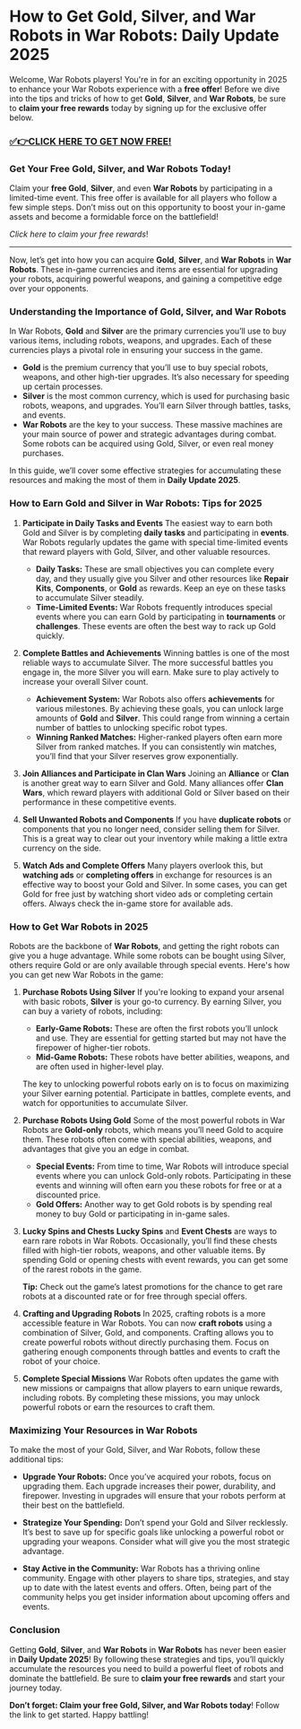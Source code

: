 # How to Get Gold, Silver, and War Robots in War Robots: Daily Update 2025

Welcome, War Robots players! You're in for an exciting opportunity in 2025 to enhance your War Robots experience with a **free offer**! Before we dive into the tips and tricks of how to get **Gold**, **Silver**, and **War Robots**, be sure to **claim your free rewards** today by signing up for the exclusive offer below.

### [✅👉CLICK HERE TO GET NOW FREE!](https://freeforyou.xyz/war/robots/go/)

### **Get Your Free Gold, Silver, and War Robots Today!**

Claim your **free Gold**, **Silver**, and even **War Robots** by participating in a limited-time event. This free offer is available for all players who follow a few simple steps. Don’t miss out on this opportunity to boost your in-game assets and become a formidable force on the battlefield!

*Click here to claim your free rewards*!

---

Now, let’s get into how you can acquire **Gold**, **Silver**, and **War Robots** in **War Robots**. These in-game currencies and items are essential for upgrading your robots, acquiring powerful weapons, and gaining a competitive edge over your opponents.

### **Understanding the Importance of Gold, Silver, and War Robots**

In War Robots, **Gold** and **Silver** are the primary currencies you’ll use to buy various items, including robots, weapons, and upgrades. Each of these currencies plays a pivotal role in ensuring your success in the game.

- **Gold** is the premium currency that you’ll use to buy special robots, weapons, and other high-tier upgrades. It’s also necessary for speeding up certain processes.
- **Silver** is the most common currency, which is used for purchasing basic robots, weapons, and upgrades. You’ll earn Silver through battles, tasks, and events.
- **War Robots** are the key to your success. These massive machines are your main source of power and strategic advantages during combat. Some robots can be acquired using Gold, Silver, or even real money purchases.

In this guide, we’ll cover some effective strategies for accumulating these resources and making the most of them in **Daily Update 2025**.

### **How to Earn Gold and Silver in War Robots: Tips for 2025**

1. **Participate in Daily Tasks and Events**
   The easiest way to earn both Gold and Silver is by completing **daily tasks** and participating in **events**. War Robots regularly updates the game with special time-limited events that reward players with Gold, Silver, and other valuable resources.

   - **Daily Tasks:** These are small objectives you can complete every day, and they usually give you Silver and other resources like **Repair Kits**, **Components**, or **Gold** as rewards. Keep an eye on these tasks to accumulate Silver steadily.
   - **Time-Limited Events:** War Robots frequently introduces special events where you can earn Gold by participating in **tournaments** or **challenges**. These events are often the best way to rack up Gold quickly.

2. **Complete Battles and Achievements**
   Winning battles is one of the most reliable ways to accumulate Silver. The more successful battles you engage in, the more Silver you will earn. Make sure to play actively to increase your overall Silver count.

   - **Achievement System:** War Robots also offers **achievements** for various milestones. By achieving these goals, you can unlock large amounts of **Gold** and **Silver**. This could range from winning a certain number of battles to unlocking specific robot types.
   - **Winning Ranked Matches:** Higher-ranked players often earn more Silver from ranked matches. If you can consistently win matches, you’ll find that your Silver reserves grow exponentially.

3. **Join Alliances and Participate in Clan Wars**
   Joining an **Alliance** or **Clan** is another great way to earn Silver and Gold. Many alliances offer **Clan Wars**, which reward players with additional Gold or Silver based on their performance in these competitive events.

4. **Sell Unwanted Robots and Components**
   If you have **duplicate robots** or components that you no longer need, consider selling them for Silver. This is a great way to clear out your inventory while making a little extra currency on the side.

5. **Watch Ads and Complete Offers**
   Many players overlook this, but **watching ads** or **completing offers** in exchange for resources is an effective way to boost your Gold and Silver. In some cases, you can get Gold for free just by watching short video ads or completing certain offers. Always check the in-game store for available ads.

### **How to Get War Robots in 2025**

Robots are the backbone of **War Robots**, and getting the right robots can give you a huge advantage. While some robots can be bought using Silver, others require Gold or are only available through special events. Here's how you can get new War Robots in the game:

1. **Purchase Robots Using Silver**
   If you're looking to expand your arsenal with basic robots, **Silver** is your go-to currency. By earning Silver, you can buy a variety of robots, including:
   
   - **Early-Game Robots:** These are often the first robots you’ll unlock and use. They are essential for getting started but may not have the firepower of higher-tier robots.
   - **Mid-Game Robots:** These robots have better abilities, weapons, and are often used in higher-level play.
   
   The key to unlocking powerful robots early on is to focus on maximizing your Silver earning potential. Participate in battles, complete events, and watch for opportunities to accumulate Silver.

2. **Purchase Robots Using Gold**
   Some of the most powerful robots in War Robots are **Gold-only** robots, which means you’ll need Gold to acquire them. These robots often come with special abilities, weapons, and advantages that give you an edge in combat.

   - **Special Events:** From time to time, War Robots will introduce special events where you can unlock Gold-only robots. Participating in these events and winning will often earn you these robots for free or at a discounted price.
   - **Gold Offers:** Another way to get Gold robots is by spending real money to buy Gold or participating in in-game sales.

3. **Lucky Spins and Chests**
   **Lucky Spins** and **Event Chests** are ways to earn rare robots in War Robots. Occasionally, you’ll find these chests filled with high-tier robots, weapons, and other valuable items. By spending Gold or opening chests with event rewards, you can get some of the rarest robots in the game.

   **Tip:** Check out the game’s latest promotions for the chance to get rare robots at a discounted rate or for free through special offers.

4. **Crafting and Upgrading Robots**
   In 2025, crafting robots is a more accessible feature in War Robots. You can now **craft robots** using a combination of Silver, Gold, and components. Crafting allows you to create powerful robots without directly purchasing them. Focus on gathering enough components through battles and events to craft the robot of your choice.

5. **Complete Special Missions**
   War Robots often updates the game with new missions or campaigns that allow players to earn unique rewards, including robots. By completing these missions, you may unlock powerful robots or earn the resources to craft them.

### **Maximizing Your Resources in War Robots**

To make the most of your Gold, Silver, and War Robots, follow these additional tips:

- **Upgrade Your Robots:** Once you’ve acquired your robots, focus on upgrading them. Each upgrade increases their power, durability, and firepower. Investing in upgrades will ensure that your robots perform at their best on the battlefield.
  
- **Strategize Your Spending:** Don’t spend your Gold and Silver recklessly. It’s best to save up for specific goals like unlocking a powerful robot or upgrading your weapons. Consider what will give you the most strategic advantage.

- **Stay Active in the Community:** War Robots has a thriving online community. Engage with other players to share tips, strategies, and stay up to date with the latest events and offers. Often, being part of the community helps you get insider information about upcoming offers and events.

### **Conclusion**

Getting **Gold**, **Silver**, and **War Robots** in **War Robots** has never been easier in **Daily Update 2025**! By following these strategies and tips, you’ll quickly accumulate the resources you need to build a powerful fleet of robots and dominate the battlefield. Be sure to **claim your free rewards** and start your journey today.

**Don’t forget: Claim your free Gold, Silver, and War Robots today**! Follow the link to get started. Happy battling!
